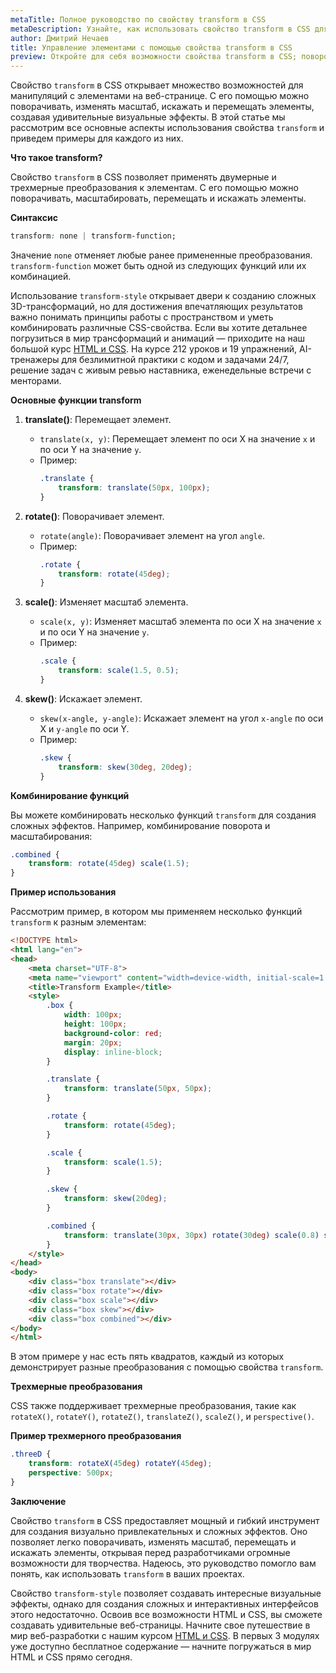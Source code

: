 ```yaml
---
metaTitle: Полное руководство по свойству transform в CSS
metaDescription: Узнайте, как использовать свойство transform в CSS для поворота, искажения и изменения масштаба элементов. Подробное руководство с примерами.
author: Дмитрий Нечаев
title: Управление элементами с помощью свойства transform в CSS
preview: Откройте для себя возможности свойства transform в CSS; поворот, искажение и изменение масштаба элементов. Примеры и советы по применению.
---
```


Свойство `transform` в CSS открывает множество возможностей для манипуляций с элементами на веб-странице. С его помощью можно поворачивать, изменять масштаб, искажать и перемещать элементы, создавая удивительные визуальные эффекты. В этой статье мы рассмотрим все основные аспекты использования свойства `transform` и приведем примеры для каждого из них.

**Что такое transform?**

Свойство `transform` в CSS позволяет применять двумерные и трехмерные преобразования к элементам. С его помощью можно поворачивать, масштабировать, перемещать и искажать элементы.

**Синтаксис**

```css
transform: none | transform-function;
```

Значение `none` отменяет любые ранее примененные преобразования. `transform-function` может быть одной из следующих функций или их комбинацией.

Использование `transform-style` открывает двери к созданию сложных 3D-трансформаций, но для достижения впечатляющих результатов важно понимать принципы работы с пространством и уметь комбинировать различные CSS-свойства. Если вы хотите детальнее погрузиться в мир трансформаций и анимаций — приходите на наш большой курс [HTML и CSS](https://purpleschool.ru/course/html-css?utm_source=knowledgebase&utm_medium=text&utm_campaign=polnoe-rukovodstvo-po-svoystvu-transform-style-v-css). На курсе 212 уроков и 19 упражнений, AI-тренажеры для безлимитной практики с кодом и задачами 24/7, решение задач с живым ревью наставника, еженедельные встречи с менторами.

**Основные функции transform**

1. **translate()**: Перемещает элемент.
   - `translate(x, y)`: Перемещает элемент по оси X на значение `x` и по оси Y на значение `y`.
   - Пример:
     ```css
     .translate {
         transform: translate(50px, 100px);
     }
     ```

2. **rotate()**: Поворачивает элемент.
   - `rotate(angle)`: Поворачивает элемент на угол `angle`.
   - Пример:
     ```css
     .rotate {
         transform: rotate(45deg);
     }
     ```

3. **scale()**: Изменяет масштаб элемента.
   - `scale(x, y)`: Изменяет масштаб элемента по оси X на значение `x` и по оси Y на значение `y`.
   - Пример:
     ```css
     .scale {
         transform: scale(1.5, 0.5);
     }
     ```

4. **skew()**: Искажает элемент.
   - `skew(x-angle, y-angle)`: Искажает элемент на угол `x-angle` по оси X и `y-angle` по оси Y.
   - Пример:
     ```css
     .skew {
         transform: skew(30deg, 20deg);
     }
     ```

**Комбинирование функций**

Вы можете комбинировать несколько функций `transform` для создания сложных эффектов. Например, комбинирование поворота и масштабирования:

```css
.combined {
    transform: rotate(45deg) scale(1.5);
}
```

**Пример использования**

Рассмотрим пример, в котором мы применяем несколько функций `transform` к разным элементам:

```html
<!DOCTYPE html>
<html lang="en">
<head>
    <meta charset="UTF-8">
    <meta name="viewport" content="width=device-width, initial-scale=1.0">
    <title>Transform Example</title>
    <style>
        .box {
            width: 100px;
            height: 100px;
            background-color: red;
            margin: 20px;
            display: inline-block;
        }

        .translate {
            transform: translate(50px, 50px);
        }

        .rotate {
            transform: rotate(45deg);
        }

        .scale {
            transform: scale(1.5);
        }

        .skew {
            transform: skew(20deg);
        }

        .combined {
            transform: translate(30px, 30px) rotate(30deg) scale(0.8) skew(10deg, 15deg);
        }
    </style>
</head>
<body>
    <div class="box translate"></div>
    <div class="box rotate"></div>
    <div class="box scale"></div>
    <div class="box skew"></div>
    <div class="box combined"></div>
</body>
</html>
```

В этом примере у нас есть пять квадратов, каждый из которых демонстрирует разные преобразования с помощью свойства `transform`.

**Трехмерные преобразования**

CSS также поддерживает трехмерные преобразования, такие как `rotateX()`, `rotateY()`, `rotateZ()`, `translateZ()`, `scaleZ()`, и `perspective()`.

**Пример трехмерного преобразования**

```css
.threeD {
    transform: rotateX(45deg) rotateY(45deg);
    perspective: 500px;
}
```

**Заключение**

Свойство `transform` в CSS предоставляет мощный и гибкий инструмент для создания визуально привлекательных и сложных эффектов. Оно позволяет легко поворачивать, изменять масштаб, перемещать и искажать элементы, открывая перед разработчиками огромные возможности для творчества. Надеюсь, это руководство помогло вам понять, как использовать `transform` в ваших проектах.

Свойство `transform-style` позволяет создавать интересные визуальные эффекты, однако для создания сложных и интерактивных интерфейсов этого недостаточно. Освоив все возможности HTML и CSS, вы сможете создавать удивительные веб-страницы. Начните свое путешествие в мир веб-разработки с нашим курсом [HTML и CSS](https://purpleschool.ru/course/html-css?utm_source=knowledgebase&utm_medium=text&utm_campaign=polnoe-rukovodstvo-po-svoystvu-transform-style-v-css). В первых 3 модулях уже доступно бесплатное содержание — начните погружаться в мир HTML и CSS прямо сегодня.
